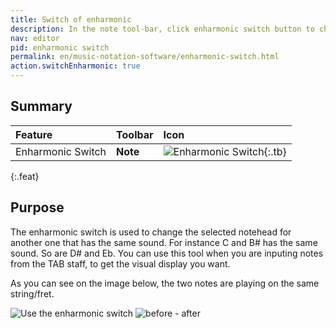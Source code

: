 ```yaml
---
title: Switch of enharmonic
description: In the note tool-bar, click enharmonic switch button to change the selected note to its enharmonic
nav: editor
pid: enharmonic switch
permalink: en/music-notation-software/enharmonic-switch.html
action.switchEnharmonic: true
---
```


## Summary

| Feature | Toolbar | Icon |
|:--------|:--------|:-----|
| Enharmonic Switch | **Note** | ![Enharmonic Switch](https://prod.flat-cdn.com/img/icons/editorActions/switchEnharmonic.svg){:.tb} |
{:.feat}

## Purpose

The enharmonic switch is used to change the selected notehead for another one that has the same sound. For instance C and B# has the same sound. So are D# and Eb. You can use this tool when you are inputing notes from the TAB staff, to get the visual display you want. 

As you can see on the image below, the two notes are playing on the same string/fret. 

![Use the enharmonic switch](/help/assets/img/editor/enharmonicSwitch-toolbar.png)
![before - after](/help/assets/img/editor/enharmonicSwitch-beforeAfter.png)
